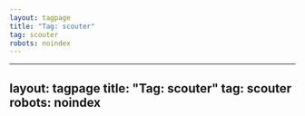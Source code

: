 ```yaml
---
layout: tagpage
title: "Tag: scouter"
tag: scouter
robots: noindex
---
```

---
layout: tagpage
title: "Tag: scouter"
tag: scouter
robots: noindex
---
